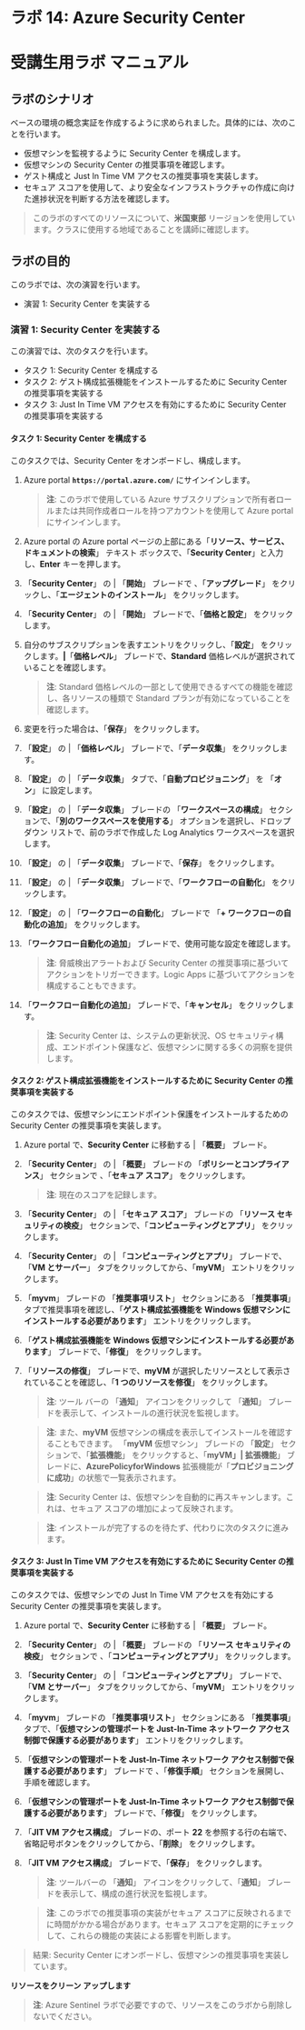﻿---
lab:
    title: '14 - Azure Security Center'
    module: 'モジュール 04 - セキュリティ操作の管理'
---

# ラボ 14: Azure Security Center
# 受講生用ラボ マニュアル

## ラボのシナリオ

ベースの環境の概念実証を作成するように求められました。具体的には、次のことを行います。

- 仮想マシンを監視するように Security Center を構成します。
- 仮想マシンの Security Center の推奨事項を確認します。
- ゲスト構成と Just In Time VM アクセスの推奨事項を実装します。 
- セキュア スコアを使用して、より安全なインフラストラクチャの作成に向けた進捗状況を判断する方法を確認します。

> このラボのすべてのリソースについて、**米国東部** リージョンを使用しています。クラスに使用する地域であることを講師に確認します。 

## ラボの目的

このラボでは、次の演習を行います。

- 演習 1: Security Center を実装する

### 演習 1: Security Center を実装する

この演習では、次のタスクを行います。

- タスク 1: Security Center を構成する
- タスク 2: ゲスト構成拡張機能をインストールするために Security Center の推奨事項を実装する
- タスク 3: Just In Time VM アクセスを有効にするために Security Center の推奨事項を実装する

#### タスク 1: Security Center を構成する

このタスクでは、Security Center をオンボードし、構成します。

1. Azure portal **`https://portal.azure.com/`** にサインインします。

    >**注**: このラボで使用している Azure サブスクリプションで所有者ロールまたは共同作成者ロールを持つアカウントを使用して Azure portal にサインインします。

1. Azure portal の Azure portal ページの上部にある「**リソース、サービス、ドキュメントの検索**」 テキスト ボックスで、「**Security Center**」と入力し、**Enter** キーを押します。     

1. 「**Security Center**」 の \| 「**開始**」 ブレードで 、「**アップグレード**」 をクリックし、「**エージェントのインストール**」 をクリックします。    
     
1. 「**Security Center**」 の \| 「**開始**」 ブレードで、「**価格と設定**」 をクリックします。  

1. 自分のサブスクリプションを表すエントリをクリックし、「**設定**」 をクリックします。**|**「**価格レベル**」 ブレードで、**Standard** 価格レベルが選択されていることを確認します。   

    >**注**: Standard 価格レベルの一部として使用できるすべての機能を確認し、各リソースの種類で Standard プランが有効になっていることを確認します。 

1. 変更を行った場合は、「**保存**」 をクリックします。 

1. 「**設定**」 の \| 「**価格レベル**」 ブレードで、「**データ収集**」 をクリックします。  

1. 「**設定**」 の \| 「**データ収集**」 タブで、「**自動プロビジョニング**」 を 「**オン**」  に設定します。 

1. 「**設定**」 の \| 「**データ収集**」 ブレードの 「**ワークスペースの構成**」 セクションで、「**別のワークスペースを使用する**」 オプションを選択し、ドロップダウン リストで、前のラボで作成した Log Analytics ワークスペースを選択します。     

1. 「**設定**」 の \| 「**データ収集**」 ブレードで、「**保存**」 をクリックします。  

1. 「**設定**」 の \| 「**データ収集**」 ブレードで、「**ワークフローの自動化**」 をクリックします。  

1. 「**設定**」 の \| 「**ワークフローの自動化**」 ブレードで 「**+ ワークフローの自動化の追加**」 をクリックします。  

1. 「**ワークフロー自動化の追加**」 ブレードで、使用可能な設定を確認します。  

    >**注**: 脅威検出アラートおよび Security Center の推奨事項に基づいてアクションをトリガーできます。Logic Apps に基づいてアクションを構成することもできます。 

1. 「**ワークフロー自動化の追加**」 ブレードで、「**キャンセル**」 をクリックします。   

    >**注**: Security Center は、システムの更新状況、OS セキュリティ構成、エンドポイント保護など、仮想マシンに関する多くの洞察を提供します。

#### タスク 2: ゲスト構成拡張機能をインストールするために Security Center の推奨事項を実装する

このタスクでは、仮想マシンにエンドポイント保護をインストールするための Security Center の推奨事項を実装します。 

1. Azure portal で、**Security Center** に移動する \| 「**概要**」 ブレード。 

1. 「**Security Center**」 の \| 「**概要**」 ブレードの 「**ポリシーとコンプライアンス**」 セクションで 、「**セキュア スコア**」 をクリックします。     

    >**注**: 現在のスコアを記録します。

1. 「**Security Center**」 の \| 「**セキュア スコア**」 ブレードの 「**リソース セキュリティの検疫**」 セクションで、「**コンピューティングとアプリ**」 をクリックします。    

1. 「**Security Center**」 の \| 「**コンピューティングとアプリ**」 ブレードで、「**VM とサーバー**」 タブをクリックしてから、「**myVM**」 エントリをクリックします。    

1. 「**myvm**」 ブレードの 「**推奨事項リスト**」 セクションにある 「**推奨事項**」 タブで推奨事項を確認し、「**ゲスト構成拡張機能を Windows 仮想マシンにインストールする必要があります**」 エントリをクリックします。 

1. 「**ゲスト構成拡張機能を Windows 仮想マシンにインストールする必要があります**」 ブレードで、「**修復**」 をクリックします。   

1. 「**リソースの修復**」 ブレードで、**myVM** が選択したリソースとして表示されていることを確認し、「**1 つのリソースを修復**」 をクリックします。     

    >**注**: ツール バーの 「**通知**」 アイコンをクリックして 「**通知**」 ブレードを表示して、インストールの進行状況を監視します。    

    >**注**:  また、**myVM** 仮想マシンの構成を表示してインストールを確認することもできます。  「**myVM** 仮想マシン」 ブレードの 「**設定**」 セクションで、「**拡張機能**」 をクリックすると、「**myVM」\| 拡張機能**」 ブレードに、**AzurePolicyforWindows** 拡張機能が「**プロビジョニングに成功**」の状態で一覧表示されます。  

    >**注**: Security Center は、仮想マシンを自動的に再スキャンします。これは、セキュア スコアの増加によって反映されます。

    >**注**: インストールが完了するのを待たず、代わりに次のタスクに進みます。 

#### タスク 3: Just In Time VM アクセスを有効にするために Security Center の推奨事項を実装する

このタスクでは、仮想マシンでの Just In Time VM アクセスを有効にする Security Center の推奨事項を実装します。 

1. Azure portal で、**Security Center** に移動する | 「**概要**」 ブレード。 

1. 「**Security Center**」 の \| 「**概要**」 ブレードの 「**リソース セキュリティの検疫**」 セクションで 、「**コンピューティングとアプリ**」 をクリックします。    

1. 「**Security Center**」 の \| 「**コンピューティングとアプリ**」 ブレードで、「**VM とサーバー**」 タブをクリックしてから、「**myVM**」 エントリをクリックします。    

1. 「**myvm**」 ブレードの 「**推奨事項リスト**」 セクションにある 「**推奨事項**」 タブで、「**仮想マシンの管理ポートを Just-In-Time ネットワーク アクセス制御で保護する必要があります**」 エントリをクリックします。       

1. 「**仮想マシンの管理ポートを Just-In-Time ネットワーク アクセス制御で保護する必要があります**」 ブレードで 、「**修復手順**」 セクションを展開し、手順を確認します。    

1. 「**仮想マシンの管理ポートを Just-In-Time ネットワーク アクセス制御で保護する必要があります**」 ブレードで、「**修復**」 をクリックします。   

1. 「**JIT VM アクセス構成**」 ブレードの、ポート **22** を参照する行の右端で、省略記号ボタンをクリックしてから、「**削除**」 をクリックします。     

1. 「**JIT VM アクセス構成**」 ブレードで、「**保存**」 をクリックします。

    >**注**: ツールバーの 「**通知**」 アイコンをクリックして、「**通知**」 ブレードを表示して、構成の進行状況を監視します。    

    >**注**: このラボでの推奨事項の実装がセキュア スコアに反映されるまでに時間がかかる場合があります。セキュア スコアを定期的にチェックして、これらの機能の実装による影響を判断します。 

> 結果: Security Center にオンボードし、仮想マシンの推奨事項を実装しています。 

**リソースをクリーン アップします**

>**注**: Azure Sentinel ラボで必要ですので、リソースをこのラボから削除しないでください。